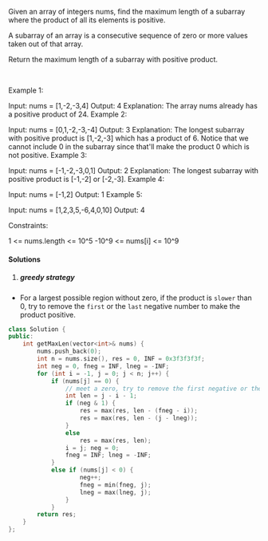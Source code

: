 Given an array of integers nums, find the maximum length of a subarray where the product of all its elements is positive.

A subarray of an array is a consecutive sequence of zero or more values taken out of that array.

Return the maximum length of a subarray with positive product.

 

Example 1:

Input: nums = [1,-2,-3,4]
Output: 4
Explanation: The array nums already has a positive product of 24.
Example 2:

Input: nums = [0,1,-2,-3,-4]
Output: 3
Explanation: The longest subarray with positive product is [1,-2,-3] which has a product of 6.
Notice that we cannot include 0 in the subarray since that'll make the product 0 which is not positive.
Example 3:

Input: nums = [-1,-2,-3,0,1]
Output: 2
Explanation: The longest subarray with positive product is [-1,-2] or [-2,-3].
Example 4:

Input: nums = [-1,2]
Output: 1
Example 5:

Input: nums = [1,2,3,5,-6,4,0,10]
Output: 4
 

Constraints:

1 <= nums.length <= 10^5
-10^9 <= nums[i] <= 10^9

#### Solutions

1. ##### greedy strategy

- For a largest possible region without zero, if the product is `slower` than 0, try to remove the `first` or the `last` negative number to make the product positive.

```c++
class Solution {
public:
    int getMaxLen(vector<int>& nums) {
        nums.push_back(0);
        int n = nums.size(), res = 0, INF = 0x3f3f3f3f;
        int neg = 0, fneg = INF, lneg = -INF;
        for (int i = -1, j = 0; j < n; j++) {
            if (nums[j] == 0) {
                // meet a zero, try to remove the first negative or the last negative number.
                int len = j - i - 1;
                if (neg & 1) {
                    res = max(res, len - (fneg - i));
                    res = max(res, len - (j - lneg));
                }
                else
                    res = max(res, len);
                i = j; neg = 0;
                fneg = INF; lneg = -INF;
            }
            else if (nums[j] < 0) {
                    neg++; 
                    fneg = min(fneg, j);
                    lneg = max(lneg, j);
                }                    
            }
        return res;
    }
};

```